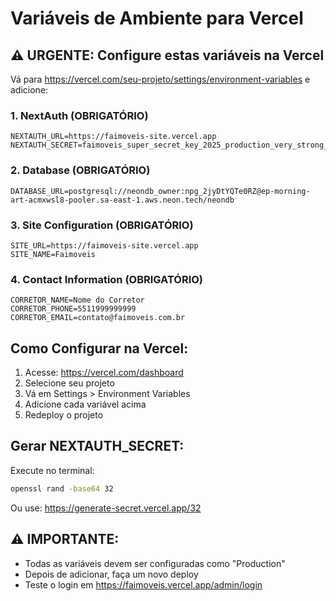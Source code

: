 # Variáveis de Ambiente para Vercel

## ⚠️ URGENTE: Configure estas variáveis na Vercel

Vá para https://vercel.com/seu-projeto/settings/environment-variables e adicione:

### 1. NextAuth (OBRIGATÓRIO)
```
NEXTAUTH_URL=https://faimoveis-site.vercel.app
NEXTAUTH_SECRET=faimoveis_super_secret_key_2025_production_very_strong_password_123456789
```

### 2. Database (OBRIGATÓRIO)
```
DATABASE_URL=postgresql://neondb_owner:npg_2jyDtYQTe0RZ@ep-morning-art-acmxwsl8-pooler.sa-east-1.aws.neon.tech/neondb
```

### 3. Site Configuration (OBRIGATÓRIO)
```
SITE_URL=https://faimoveis-site.vercel.app
SITE_NAME=Faimoveis
```

### 4. Contact Information (OBRIGATÓRIO)
```
CORRETOR_NAME=Nome do Corretor
CORRETOR_PHONE=5511999999999
CORRETOR_EMAIL=contato@faimoveis.com.br
```

## Como Configurar na Vercel:

1. Acesse: https://vercel.com/dashboard
2. Selecione seu projeto
3. Vá em Settings > Environment Variables
4. Adicione cada variável acima
5. Redeploy o projeto

## Gerar NEXTAUTH_SECRET:

Execute no terminal:
```bash
openssl rand -base64 32
```

Ou use: https://generate-secret.vercel.app/32

## ⚠️ IMPORTANTE:
- Todas as variáveis devem ser configuradas como "Production"
- Depois de adicionar, faça um novo deploy
- Teste o login em https://faimoveis.vercel.app/admin/login
